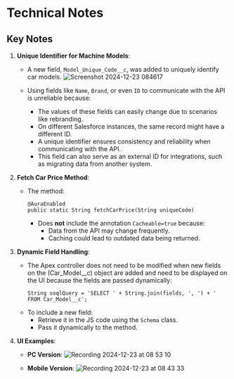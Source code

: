 # Technical Notes

## Key Notes

1. **Unique Identifier for Machine Models**:
   - A new field, `Model_Unique_Code__c`, was added to uniquely identify car models.
     ![Screenshot 2024-12-23 084617](https://github.com/user-attachments/assets/9f06055a-f6af-4a79-a881-d809046e38b3)

   - Using fields like `Name`, `Brand`, or even `ID` to communicate with the API is unreliable because:
     - The values of these fields can easily change due to scenarios like rebranding.
     - On different Salesforce instances, the same record might have a different ID.
     - A unique identifier ensures consistency and reliability when communicating with the API.
     - This field can also serve as an external ID for integrations, such as migrating data from another system.

2. **Fetch Car Price Method**:
   - The method:
     ```
     @AuraEnabled
     public static String fetchCarPrice(String uniqueCode)
     ```
     - Does **not** include the annotation `Cacheable=true` because:
       - Data from the API may change frequently.
       - Caching could lead to outdated data being returned.

3. **Dynamic Field Handling**:
   - The Apex controller does not need to be modified when new fields on the  (Car_Model__c) object  are added and need to be displayed on the UI because the fields are passed dynamically:
     ```
     String soqlQuery = 'SELECT ' + String.join(fields, ', ') + ' FROM Car_Model__c';
     ```
   - To include a new field:
     - Retrieve it in the JS code using the `Schema` class.
     - Pass it dynamically to the method.

4. **UI Examples**:
   - **PC Version**:
    ![Recording 2024-12-23 at 08 53 10](https://github.com/user-attachments/assets/4780cb8c-e63d-4338-9d21-c40fe2d38b8f)

   - **Mobile Version**:
     ![Recording 2024-12-23 at 08 43 33](https://github.com/user-attachments/assets/df133113-44bd-49b3-b98a-12f80095ef64)


